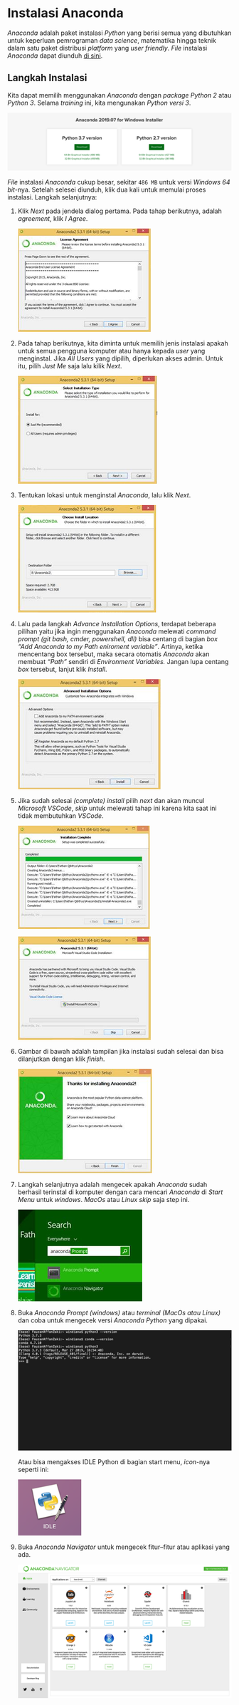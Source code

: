 # Instalasi Anaconda

*Anaconda* adalah paket instalasi *Python* yang berisi semua yang dibutuhkan untuk keperluan pemrograman *data science*, matematika hingga teknik dalam satu paket distribusi *platform* yang *user friendly*. *File* instalasi *Anaconda* dapat diunduh [di sini](https://www.anaconda.com/distribution/).

## Langkah Instalasi

Kita dapat memilih menggunakan *Anaconda* dengan *package* *Python 2* atau *Python 3*. Selama *training* ini, kita mengunakan *Python versi 3*.

![Pilihan Download Python](img/img-day-1/sesi-2/1.png)

*File* instalasi *Anaconda* cukup besar, sekitar `486 MB` untuk versi *Windows 64 bit*-nya.  Setelah selesei diunduh, klik dua kali untuk memulai proses instalasi. Langkah selanjutnya:

1. Klik *Next* pada jendela dialog pertama. Pada tahap berikutnya, adalah *agreement*, klik *I Agree*.

    ![Pilihan Download Python](img/img-day-1/sesi-2/2.jpg)

2. Pada tahap berikutnya, kita diminta untuk memilih jenis instalasi apakah untuk semua pengguna komputer atau hanya kepada *user* yang menginstal. Jika *All Users* yang dipilih, diperlukan akses admin. Untuk itu, pilih *Just Me* saja lalu kilik *Next*.

    ![Pilihan Download Python](img/img-day-1/sesi-2/3.jpg)

3. Tentukan lokasi untuk menginstal *Anaconda*, lalu klik *Next*.

    ![Pilihan Download Python](img/img-day-1/sesi-2/4.jpg)

4. Lalu pada langkah *Advance Installation Options*, terdapat beberapa pilihan yaitu jika ingin menggunakan *Anaconda* melewati *command prompt (git bash, cmder, powershell, dll)* bisa centang di bagian *box* *“Add Anaconda to my Path eniroment variable”*. Artinya, ketika mencentang box tersebut, maka secara otomatis *Anaconda* akan membuat *“Path”* sendiri di *Environment Variables.* Jangan lupa centang *box* tersebut, lanjut klik *Install*.

    ![Pilihan Download Python](img/img-day-1/sesi-2/5.jpg)

5. Jika sudah selesai *(complete)* *install* pilih *next* dan akan muncul *Microsoft VSCode*, *skip* untuk melewati tahap ini karena kita saat ini tidak membutuhkan *VSCode*.

    ![Pilihan Download Python](img/img-day-1/sesi-2/6.jpg)

    ![Pilihan Download Python](img/img-day-1/sesi-2/7.jpg)

6. Gambar di bawah adalah tampilan jika instalasi sudah selesai dan bisa dilanjutkan dengan klik *finish*.

    ![Pilihan Download Python](img/img-day-1/sesi-2/8.jpg)

7. Langkah selanjutnya adalah mengecek apakah *Anaconda* sudah berhasil terinstal di komputer dengan cara mencari *Anaconda* di *Start Menu* untuk *windows*. *MacOs* atau *Linux skip* saja step ini.

    ![Pilihan Download Python](img/img-day-1/sesi-2/10.jpg)

8. Buka *Anaconda Prompt* *(windows)* atau *terminal* *(MacOs atau Linux)* dan coba untuk mengecek versi *Anaconda Python* yang dipakai.

    ![Pilihan Download Python](img/img-day-1/sesi-2/9.png)

    Atau bisa mengakses IDLE Python di bagian start menu, *icon*-nya seperti ini:

    ![IDLE](img/img-day-1/sesi-2/12.png)

9. Buka *Anaconda Navigator* untuk mengecek fitur–fitur atau aplikasi yang ada.

    ![Pilihan Download Python](img/img-day-1/sesi-2/11.jpg)
